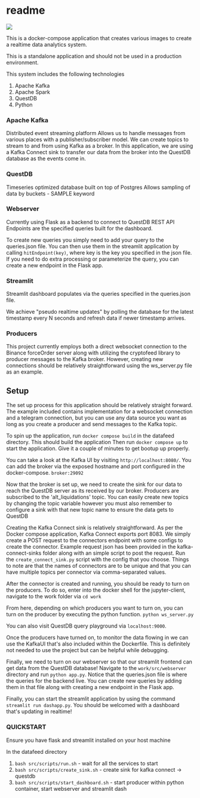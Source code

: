 # readme

[![](https://app.eraser.io/workspace/Dh05nL8Q247AgVP3jAmw/preview)]()

This is a docker-compose application that creates various images to create a realtime data analytics system.

This is a standalone application and should not be used in a production environment.

This system includes the following technologies
1. Apache Kafka
2. Apache Spark
3. QuestDB
4. Python


### Apache Kafka
Distributed event streaming platform
Allows us to handle messages from various places with a publisher/subscriber model. We can create topics to stream to and from using Kafka as a broker. In this application, we are using a Kafka Connect sink to transfer our data from the broker into the QuestDB database as the events come in. 

###  QuestDB
Timeseries optimized database built on top of Postgres
Allows sampling of data by buckets - SAMPLE keyword

### Webserver
Currently using Flask as a backend to connect to QuestDB REST API
Endpoints are the specified queries built for the dashboard.

To create new queries you simply need to add your query to the queries.json file. You can then use them in the streamlit application by calling `hitEndpoint(key)`, where key is the key you specified in the json file. If you need to do extra processing or parameterize the query, you can 
create a new endpoint in the Flask app. 

### Streamlit

Streamlit dashboard populates via the queries specified in the queries.json file. 

We achieve "pseudo realtime updates" by polling the database for the latest timestamp every N seconds and refresh data if newer timestamp arrives. 

### Producers
This project currently employs both a direct websocket connection to the Binance forceOrder server along with utilizing the cryptofeed library to producer messages to the Kafka broker. However, creating new connections should be relatively straightforward using the ws_server.py file as an example. 


## Setup

The set up process for this application should be relatively straight forward. The example included contains implementation for a websocket 
connection and a telegram connection, but you can use any data source you want as long as you create a producer and send messages to the Kafka topic.  

To spin up the application, run `docker compose build` in the datafeed directory. This should build the application
Then run `docker compose up` to start the application. Give it a couple of minutes to get bootup up properly. 

You can take a look at the Kafka UI by visiting `http://localhost:8080/`. You can add the broker via the exposed hostname and port configured in the docker-compose. `broker:29092`

Now that the broker is set up, we need to create the sink for our data to reach the QuestDB server as its received by our broker. Producers are subscribed to the 'alt_liquidations' topic. You can easily create new topics by changing the topic variable however you must also remember to configure a sink with that new topic name to ensure the data gets to QuestDB

Creating the Kafka Connect sink is relatively straightforward. As per the Docker compose application, Kafka Connect exports port 8083. We simply create a POST request to the connectors endpoint with some configs to create the connector. Example request json has been provided in the kafka-connect-sinks folder along with an simple script to post the request. Run the `create_connect_sink.py` script with the config that you choose. Things to note are that the names of connectors are to be unique and that you can have multiple topics per connector via comma-separated values. 

After the connector is created and running, you should be ready to turn on the producers. 
To do so, enter into the docker shell for the jupyter-client, navigate to the work folder via
`cd work`

From here, depending on which producers you want to turn on, you can turn on the producer by executing the python function. 
`python ws_server.py`

You can also visit QuestDB query playground via `localhost:9000`. 

Once the producers have turned on, to monitor the data flowing in we can use the KafkaUI that's also included within the Dockerfile. 
This is definitely not needed to use the project but can be helpful while debugging. 

Finally, we need to turn on our webserver so that our streamlit frontend can get data from the QuestDB database! 
Navigate to the `work/src/webserver` directory and run `python app.py`.
Notice that the queries.json file is where the queries for the backend live. You can create new queries by adding them in that file 
along with creating a new endpoint in the Flask app. 

Finally, you can start the streamlit application by using the command `streamlit run dashapp.py`. You should be welcomed with a 
dashboard that's updating in realtime!



### QUICKSTART

Ensure you have flask and streamlit installed on your host machine

In the datafeed directory
1. `bash src/scripts/run.sh` - wait for all the services to start
2. `bash src/scripts/create_sink.sh` - create sink for kafka connect -> questdb
3. `bash src/scripts/start_dashboard.sh` - start producer within python container, start webserver and streamlit dash
